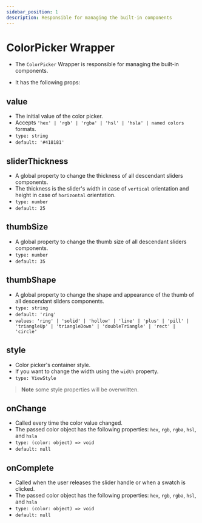 ```yaml
---
sidebar_position: 1
description: Responsible for managing the built-in components
---
```


# ColorPicker Wrapper

- The `ColorPicker` Wrapper is responsible for managing the built-in components.

- It has the following props:

## value

- The initial value of the color picker.
- Accepts `'hex' | 'rgb' | 'rgba' | 'hsl' | 'hsla' | named colors` formats.
- `type: string`
- `default: '#418181'`

## sliderThickness

- A global property to change the thickness of all descendant sliders components.
- The thickness is the slider's width in case of `vertical` orientation and height in case of `horizontal` orientation.
- `type: number`
- `default: 25`

## thumbSize

- A global property to change the thumb size of all descendant sliders components.
- `type: number`
- `default: 35`

## thumbShape

- A global property to change the shape and appearance of the thumb of all descendant sliders components.
- `type: string`
- `default: 'ring'`
- `values: 'ring' | 'solid' | 'hollow' | 'line' | 'plus' | 'pill' | 'triangleUp' | 'triangleDown' | 'doubleTriangle' | 'rect' | 'circle'`

## style

- Color picker's container style.
- If you want to change the width using the `width` property.
- `type: ViewStyle`

> **Note** some style properties will be overwritten.

## onChange

- Called every time the color value changed.
- The passed color object has the following properties: `hex`, `rgb`, `rgba`, `hsl`, and `hsla`
- `type: (color: object) => void`
- `default: null`

## onComplete

- Called when the user releases the slider handle or when a swatch is clicked.
- The passed color object has the following properties: `hex`, `rgb`, `rgba`, `hsl`, and `hsla`
- `type: (color: object) => void`
- `default: null`
